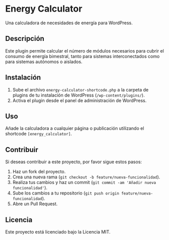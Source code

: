# Energy Calculator

Una calculadora de necesidades de energía para WordPress.

## Descripción

Este plugin permite calcular el número de módulos necesarios para cubrir el consumo de energía bimestral, tanto para sistemas interconectados como para sistemas autónomos o aislados.

## Instalación

1. Sube el archivo `energy-calculator-shortcode.php` a la carpeta de plugins de tu instalación de WordPress (`/wp-content/plugins/`).
2. Activa el plugin desde el panel de administración de WordPress.

## Uso

Añade la calculadora a cualquier página o publicación utilizando el shortcode `[energy_calculator]`.

## Contribuir

Si deseas contribuir a este proyecto, por favor sigue estos pasos:

1. Haz un fork del proyecto.
2. Crea una nueva rama (`git checkout -b feature/nueva-funcionalidad`).
3. Realiza tus cambios y haz un commit (`git commit -am 'Añadir nueva funcionalidad'`).
4. Sube los cambios a tu repositorio (`git push origin feature/nueva-funcionalidad`).
5. Abre un Pull Request.

## Licencia

Este proyecto está licenciado bajo la Licencia MIT.
